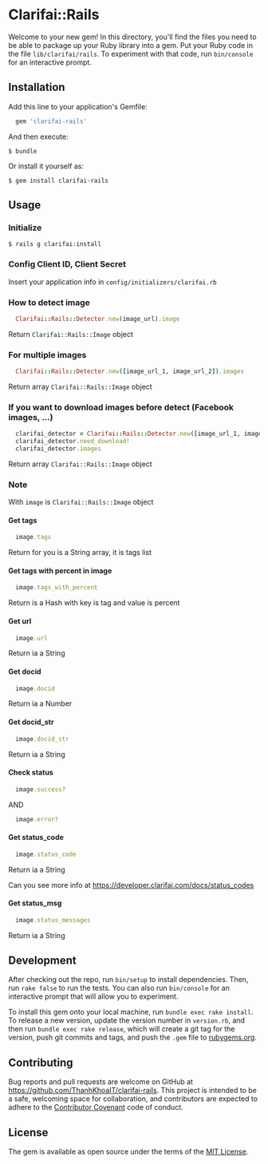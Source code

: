 # Clarifai::Rails

Welcome to your new gem! In this directory, you'll find the files you need to be able to package up your Ruby library into a gem. Put your Ruby code in the file `lib/clarifai/rails`. To experiment with that code, run `bin/console` for an interactive prompt.

## Installation

Add this line to your application's Gemfile:

```ruby
  gem 'clarifai-rails'
```

And then execute:

    $ bundle

Or install it yourself as:

    $ gem install clarifai-rails

## Usage

### Initialize

    $ rails g clarifai:install

### Config Client ID, Client Secret

Insert your application info in ```config/initializers/clarifai.rb```

### How to detect image

```ruby
  Clarifai::Rails::Detector.new(image_url).image
```

Return ```Clarifai::Rails::Image``` object

### For multiple images

```ruby
  Clarifai::Rails::Detector.new([image_url_1, image_url_2]).images
```

Return array ```Clarifai::Rails::Image``` object

### If you want to download images before detect (Facebook images, ...)

```ruby
  clarifai_detector = Clarifai::Rails::Detector.new([image_url_1, image_url_2])
  clarifai_detector.need_download!
  clarifai_detector.images
```

Return array ```Clarifai::Rails::Image``` object

### Note

With ```image``` is ```Clarifai::Rails::Image``` object

#### Get tags

```ruby
  image.tags
```
Return for you is a String array, it is tags list

#### Get tags with percent in image

```ruby
  image.tags_with_percent
```
Return is a Hash with key is tag and value is percent

#### Get url

```ruby
  image.url
```
Return ia a String

#### Get docid

```ruby
  image.docid
```
Return ia a Number

#### Get docid_str

```ruby
  image.docid_str
```
Return ia a String

#### Check status

```ruby
  image.success?
```
AND

```ruby
  image.error?
```

#### Get status_code

```ruby
  image.status_code
```
Return ia a String

Can you see more info at https://developer.clarifai.com/docs/status_codes

#### Get status_msg

```ruby
  image.status_messages
```
Return ia a String

## Development

After checking out the repo, run `bin/setup` to install dependencies. Then, run `rake false` to run the tests. You can also run `bin/console` for an interactive prompt that will allow you to experiment.

To install this gem onto your local machine, run `bundle exec rake install`. To release a new version, update the version number in `version.rb`, and then run `bundle exec rake release`, which will create a git tag for the version, push git commits and tags, and push the `.gem` file to [rubygems.org](https://rubygems.org).

## Contributing

Bug reports and pull requests are welcome on GitHub at https://github.com/ThanhKhoaIT/clarifai-rails. This project is intended to be a safe, welcoming space for collaboration, and contributors are expected to adhere to the [Contributor Covenant](contributor-covenant.org) code of conduct.


## License

The gem is available as open source under the terms of the [MIT License](http://opensource.org/licenses/MIT).

